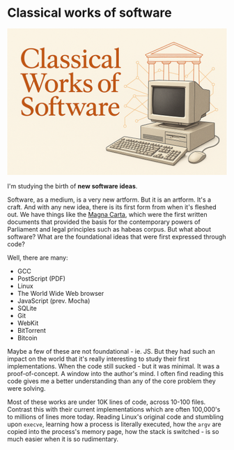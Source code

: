 Classical works of software
===========================

![](./banner2.png)

I'm studying the birth of **new software ideas**.

Software, as a medium, is a very new artform. But it is an artform. It's a craft. And with any new idea, there is its first form from when it's fleshed out. We have things like the [Magna Carta](https://en.wikipedia.org/wiki/Magna_Carta), which were the first written documents that provided the basis for the contemporary powers of Parliament and legal principles such as habeas corpus. But what about software? What are the foundational ideas that were first expressed through code? 

Well, there are many:

 - GCC
 - PostScript (PDF)
 - Linux
 - The World Wide Web browser
 - JavaScript (prev. Mocha)
 - SQLite
 - Git
 - WebKit
 - BitTorrent
 - Bitcoin

Maybe a few of these are not foundational - ie. JS. But they had such an impact on the world that it's really interesting to study their first implementations. When the code still sucked - but it was minimal. It was a proof-of-concept. A window into the author's mind. I often find reading this code gives me a better understanding than any of the core problem they were solving.

Most of these works are under 10K lines of code, across 10-100 files. Contrast this with their current implementations which are often 100,000's to millions of lines more today. Reading Linux's original code and stumbling upon `execve`, learning how a process is literally executed, how the `argv` are copied into the process's memory page, how the stack is switched - is so much easier when it is so rudimentary. 